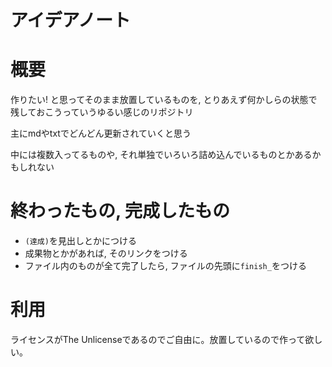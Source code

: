 # アイデアノート

# 概要
作りたい! と思ってそのまま放置しているものを, とりあえず何かしらの状態で残しておこうっていうゆるい感じのリポジトリ

主にmdやtxtでどんどん更新されていくと思う

中には複数入ってるものや, それ単独でいろいろ詰め込んでいるものとかあるかもしれない

# 終わったもの, 完成したもの
* `(達成)`を見出しとかにつける
* 成果物とかがあれば, そのリンクをつける
* ファイル内のものが全て完了したら, ファイルの先頭に`finish_`をつける

# 利用
ライセンスがThe Unlicenseであるのでご自由に。放置しているので作って欲しい。
